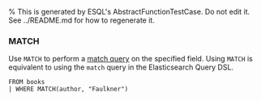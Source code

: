 % This is generated by ESQL's AbstractFunctionTestCase. Do not edit it. See ../README.md for how to regenerate it.

### MATCH
Use `MATCH` to perform a [match query](https://www.elastic.co/docs/reference/query-languages/query-dsl/query-dsl-match-query) on the specified field.
Using `MATCH` is equivalent to using the `match` query in the Elasticsearch Query DSL.

```esql
FROM books
| WHERE MATCH(author, "Faulkner")
```
